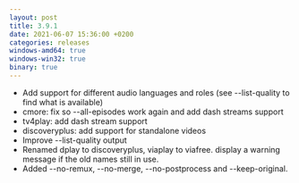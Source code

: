 ```yaml
---
layout: post
title: 3.9.1
date: 2021-06-07 15:36:00 +0200
categories: releases
windows-amd64: true
windows-win32: true
binary: true
---
```


* Add support for different audio languages and roles (see --list-quality to find what is available)
* cmore: fix so --all-episodes work again and add dash streams support
* tv4play: add dash stream support
* discoveryplus: add support for standalone videos
* Improve --list-quality output
* Renamed dplay to discoveryplus, viaplay to viafree. display a warning message if the old names still in use.
* Added --no-remux, --no-merge, --no-postprocess and --keep-original.
